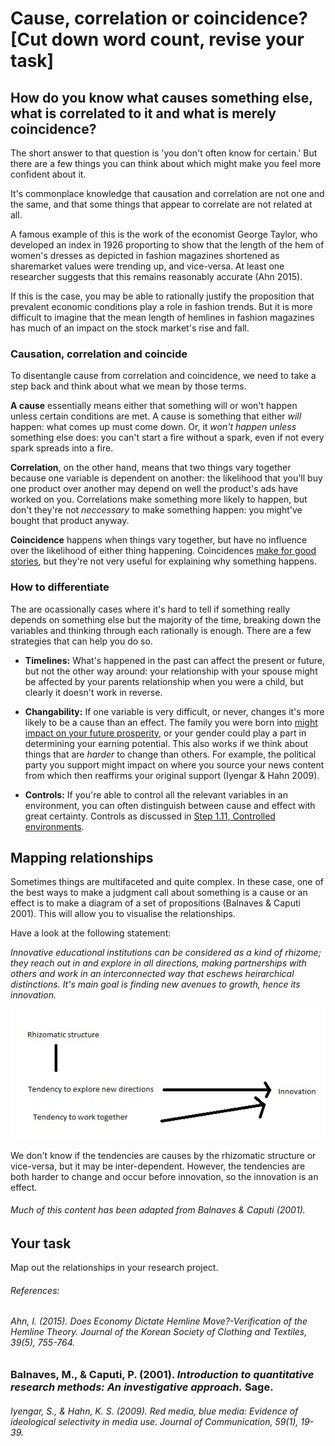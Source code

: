 # Cause, correlation or coincidence? [Cut down word count, revise your task]

## How do you know what causes something else, what is correlated to it and what is merely coincidence?

The short answer to that question is 'you don't often know for certain.' But there are a few things you can think about which might make you feel more confident about it.

It's commonplace knowledge that causation and correlation are not one and the same, and that some things that appear to correlate are not related at all.

A famous example of this is the work of the economist George Taylor, who developed an index in 1926 proporting to show that the length of the hem of women's dresses as depicted in fashion magazines shortened as sharemarket values were trending up, and vice-versa.  At least one researcher suggests that this remains reasonably accurate (Ahn 2015).

If this is the case, you may be able to rationally justify the proposition that prevalent economic conditions play a role in fashion trends. But it is more difficult to imagine that the mean length of hemlines in fashion magazines has much of an impact on the stock market's rise and fall.

### Causation, correlation and coincide

To disentangle cause from correlation and coincidence, we need to take a step back and think about what we mean by those terms.

__A cause__ essentially means either that something will or won't happen unless certain conditions are met.  A cause is something that either _will_ happen: what comes up must come down.  Or, it _won't happen unless_ something else does: you can't start a fire without a spark, even if not every spark spreads into a fire.

__Correlation__, on the other hand, means that two things vary together because one variable is dependent on another: the likelihood that you'll buy one product over another may depend on well the product's ads have worked on you.  Correlations make something more likely to happen, but don't they're not _neccessary_ to make something happen: you might've bought that product anyway.

__Coincidence__ happens when things vary together, but have no influence over the likelihood of either thing happening.  Coincidences [make for good stories](https://m.thisamericanlife.org/radio-archives/episode/489/no-coincidence-no-story), but they're not very useful for explaining why something happens.

### How to differentiate 

The are ocassionally cases where it's hard to tell if something really depends on something else but the majority of the time, breaking down the variables and thinking through each rationally is enough. There are a few strategies that can help you do so.

* __Timelines:__  What's happened in the past can affect the present or future, but not the other way around: your relationship with your spouse might be affected by your parents relationship when you were a child, but clearly it doesn't work in reverse. 

* __Changability:__ If one variable is very difficult, or never, changes it's more likely to be a cause than an effect.  The family you were born into [might impact on your future prosperity](https://hub.jhu.edu/2014/06/02/karl-alexander-long-shadow-research/), or your gender could play a part in determining your earning potential.  This also works if we think about things that are _harder_ to change than others.  For example, the political party you support might impact on where you source your news content from which then reaffirms your original support (Iyengar & Hahn 2009).  

* __Controls:__ If you're able to control all the relevant variables in an environment, you can often distinguish between cause and effect with great certainty. Controls as discussed in [Step 1.11, Controlled environments](link).


## Mapping relationships

Sometimes things are multifaceted and quite complex.  In these case, one of the best ways to make a judgment call about something is a cause or an effect is to make a diagram of a set of propositions (Balnaves & Caputi 2001).  This will allow you to visualise the relationships.

Have a look at the following statement:

_Innovative educational institutions can be considered as a kind of rhizome; they reach out in and explore in all directions, making partnerships with others and work in an interconnected way that eschews heirarchical distinctions.  It's main goal is finding new avenues to growth, hence its innovation._

![cause-effect diagram](https://github.com/Chris-Rawson/Why-numbers-matter/blob/master/cause%20effect%20diagram.jpg)

We don't know if the tendencies are causes by the rhizomatic structure or vice-versa, but it may be inter-dependent.  However, the tendencies are both harder to change and occur before innovation, so the innovation is an effect.  

###### Much of this content has been adapted from Balnaves & Caputi (2001).

## Your task

Map out the relationships in your research project.


###### References: 

###### Ahn, I. (2015). Does Economy Dictate Hemline Move?-Verification of the Hemline Theory. Journal of the Korean Society of Clothing and Textiles, 39(5), 755-764.

### Balnaves, M., & Caputi, P. (2001). _Introduction to quantitative research methods: An investigative approach._ Sage. 

###### Iyengar, S., & Hahn, K. S. (2009). Red media, blue media: Evidence of ideological selectivity in media use. Journal of Communication, 59(1), 19-39.
